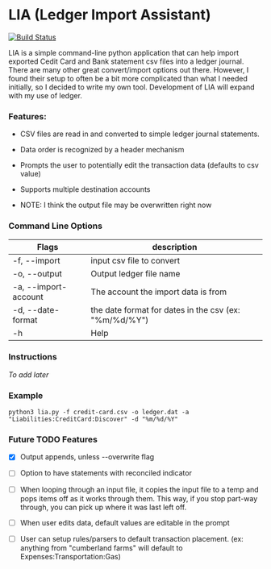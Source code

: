 # LIA (Ledger Import Assistant)

[![Build Status](https://travis-ci.org/himmAllRight/LIA.svg?branch=master)](https://travis-ci.org/himmAllRight/LIA/)

LIA is a simple command-line python application that can help import exported Cedit Card and Bank statement csv files into a ledger journal. There are many other great convert/import options out there. However, I found their setup to often be a bit more complicated than what I needed initially, so I decided to write my own tool. Development of LIA will expand with my use of ledger.

### Features:
- CSV files are read in and converted to simple ledger journal statements.
- Data order is recognized by a header mechanism
- Prompts the user to potentially edit the transaction data (defaults to csv value)
- Supports multiple destination accounts

- NOTE: I think the output file may be overwritten right now

### Command Line Options
| Flags | description |
|-------|-------------|
| -f, --import | input csv file to convert |
| -o, --output | Output ledger file name |
| -a, --import-account | The account the import data is from |
| -d, --date-format | the date format for dates in the csv (ex: "%m/%d/%Y") |
| -h | Help |


### Instructions

_To add later_

### Example
`python3 lia.py -f credit-card.csv -o ledger.dat -a "Liabilities:CreditCard:Discover" -d "%m/%d/%Y"`

### Future TODO Features
- [X] Output appends, unless --overwrite flag
- [ ] Option to have statements with reconciled indicator
- [ ] When looping through an input file, it copies the input file to a temp and pops items off as it works through them. This way, if you stop part-way through, you can pick up where it was last left off.
- [ ] When user edits data, default values are editable in the prompt
- [ ] User can setup rules/parsers to default transaction placement. (ex: anything from "cumberland farms" will default to Expenses:Transportation:Gas)



